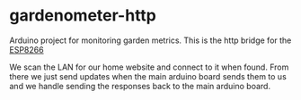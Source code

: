 # gardenometer-http
Arduino project for monitoring garden metrics. This is the http bridge for the [ESP8266](https://en.wikipedia.org/wiki/ESP8266#:~:text=The%20ESP8266%20is%20a%20low,Manufacturer)

We scan the LAN for our home website and connect to it when found.
From there we just send updates when the main arduino board sends them to us and we handle sending the responses back to the main arduino board.

